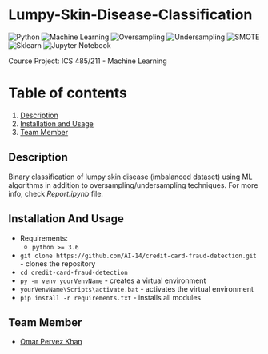 # Lumpy-Skin-Disease-Classification
![Python](https://img.shields.io/badge/-Python-black?style=flat&logo=python)
![Machine Learning](https://img.shields.io/badge/-Machine%20Learning-566be8?style=flat)
![Oversampling](https://img.shields.io/badge/-Oversampling-blue?style=flat)
![Undersampling](https://img.shields.io/badge/-Undersampling-blue?style=flat)
![SMOTE](https://img.shields.io/badge/-SMOTE-yellow?style=flat)
![Sklearn](https://img.shields.io/badge/-Sklearn-1fb30e?style=flat)
![Jupyter Notebook](https://img.shields.io/badge/-Jupyter%20Notebook-black?style=flat&logo=jupyter)
  
Course Project: ICS 485/211 - Machine Learning

# Table of contents
1. [Description](#description)
2. [Installation and Usage](#installation-usage)
3. [Team Member](#team-member)

## Description <a name="description"></a> 
Binary classification of lumpy skin disease (imbalanced dataset) using ML algorithms in addition to oversampling/undersampling techniques. For more info, check *Report.ipynb* file.
 
## Installation And Usage <a name="installation-usage"></a>  
- Requirements:
   - `python >= 3.6`
- `git clone https://github.com/AI-14/credit-card-fraud-detection.git` - clones the repository
- `cd credit-card-fraud-detection`
- `py -m venv yourVenvName` - creates a virtual environment
- `yourVenvName\Scripts\activate.bat` - activates the virtual environment
- `pip install -r requirements.txt` - installs all modules

 ## Team Member <a name="team-member"></a>
 - [Omar Pervez Khan](https://github.com/ris-tlp)
 
  
